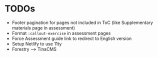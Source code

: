 # TODOs

- Footer pagination for pages not included in ToC (like Supplementary materials page in assessment)
- Format `:callout-exercise` in assessment pages
- Force Assessment guide link to redirect to English version
- Setup Netlify to use 11ty
- Forestry --> TinaCMS
